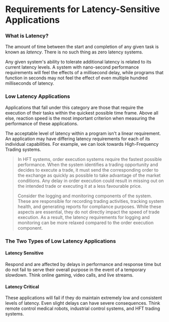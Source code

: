 # Requirements for Latency-Sensitive Applications

### What is Latency?

The amount of time between the start and completion of any given task is known as *latency*. There is no such thing as zero latency systems. 

Any given system's ability to tolerate additional latency is related to its current latency levels. A system with nano-second performance requirements will feel the effects of a millisecond delay, while programs that function in seconds may not feel the effect of even multiple hundred milliseconds of latency. 

### Low Latency Applications

Applications that fall under this category are those that require the execution of their tasks within the quickest possible time frame. Above all else, reaction speed is the most important criterion when measuring the performance of these applications. 

The acceptable level of latency within a program isn't a linear requirement. An application may have differing latency requirements for each of its individual capabilities. For example, we can look towards High-Frequency Trading systems.

> In HFT systems, order execution systems require the fastest possible performance. When the system identifies a trading opportunity and decides to execute a trade, it must send the corresponding order to the exchange as quickly as possible to take advantage of the market conditions. Any delay in order execution could result in missing out on the intended trade or executing it at a less favourable price.
> 
> Consider the logging and monitoring components of the system. These are responsible for recording trading activities, tracking system health, and generating reports for compliance purposes. While these aspects are essential, they do not directly impact the speed of trade execution. As a result, the latency requirements for logging and monitoring can be more relaxed compared to the order execution component.

### The Two Types of Low Latency Applications

#### Latency Sensitive

Respond and are affected by delays in performance and response time but do not fail to serve their overall purpose in the event of a temporary slowdown. Think online gaming, video calls, and live streams. 

#### Latency Critical 

These applications will fail if they do maintain extremely low and consistent levels of latency. Even slight delays can have severe consequences. Think remote control medical robots, industrial control systems, and HFT trading systems. 
